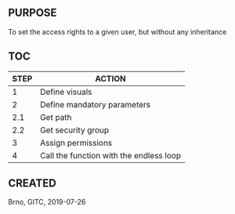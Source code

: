 ## PURPOSE
To set the access rights to a given user, but without any inheritance 

## TOC
STEP | ACTION
-----|----------------------------------------
1    | Define visuals
2    | Define mandatory parameters
2.1  | Get path
2.2  | Get security group
3    | Assign permissions
4    | Call the function with the endless loop
    
## CREATED
Brno, GITC, 2019-07-26
